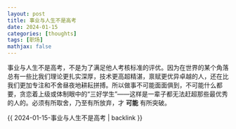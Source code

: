 ```yaml
---
layout: post
title: 事业与人生不是高考
date: 2024-01-15
categories: [thoughts]
tags: [职场]
mathjax: false
---
```


事业与人生不是高考，不是为了满足他人考核标准的评优。因为在世界的某个角落总有一些比我们理论更扎实深厚，技术更高超精湛，禀赋更优异卓越的人，还在比我们更加专注和不舍昼夜地耕耘拼搏。所以做事不可能面面俱到，不可能什么都要，贪恋着上级或体制眼中的“三好学生”——这样是一辈子都无法赶超那些最优秀的人的。必须有所取舍，乃至有所放弃，才 **可能** 有所突破。

{{ 2024-01-15-事业与人生不是高考 | backlink }}
